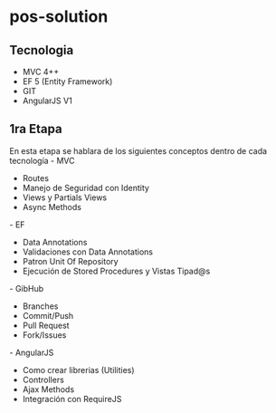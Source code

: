 # pos-solution
<h2>Tecnologia</h2>

- MVC  4++ 
- EF 5 (Entity Framework)
- GIT
- AngularJS V1
 
<h2>1ra Etapa</h2>
En esta etapa se hablara de los siguientes conceptos dentro de cada tecnología
 - MVC 
   <ul>
    <li>Routes</li>
    <li>Manejo de Seguridad con Identity</li>
    <li>Views y Partials Views</li>
    <li>Async Methods</li>
  </ul>
 - EF
  <ul>
    <li>Data Annotations</li>
    <li>Validaciones con Data Annotations</li>
    <li>Patron Unit Of Repository</li>
    <li>Ejecución de Stored Procedures y Vistas Tipad@s</li>
  </ul>
- GibHub
  <ul>
    <li>Branches</li>
    <li>Commit/Push</li>
    <li>Pull Request</li>
    <li>Fork/Issues</li>
  </ul>
- AngularJS
  <ul>
    <li>Como crear librerias (Utilities)</li>
    <li>Controllers</li>
    <li>Ajax Methods</li>
    <li>Integración con RequireJS</li>
  </ul>

